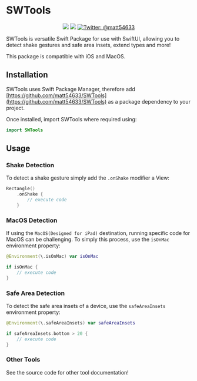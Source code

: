 # SWTools

<p align="center">
    <img src="https://img.shields.io/badge/iOS-17.0+-27ae60.svg" />
    <img src="https://img.shields.io/badge/macOS-14.0+-2980b9.svg" />
    <a href="https://twitter.com/matt54633">
        <img src="https://img.shields.io/badge/Contact-@matt54633-95a5a6.svg?style=flat" alt="Twitter: @matt54633" />
    </a>
</p>

SWTools is versatile Swift Package for use with SwiftUI, allowing you to detect shake gestures and safe area insets, extend types and more!

This package is compatible with iOS and MacOS. 

## Installation

SWTools uses Swift Package Manager, therefore add [https://github.com/matt54633/SWTools](https://github.com/matt54633/SWTools) as a package dependency to your project. 

Once installed, import SWTools where required using:

```swift
import SWTools
```

## Usage

### Shake Detection

To detect a shake gesture simply add the `.onShake` modifier a View:
```swift
Rectangle()
    .onShake {
        // execute code
    }
```

### MacOS Detection

If using the `MacOS(Designed for iPad)` destination, running specific code for MacOS can be challenging. To simply this process, use the `isOnMac` environment property:
```swift 
@Environment(\.isOnMac) var isOnMac

if isOnMac {
    // execute code
}
```

### Safe Area Detection

To detect the safe area insets of a device, use the `safeAreaInsets` environment property:
```swift 
@Environment(\.safeAreaInsets) var safeAreaInsets

if safeAreaInsets.bottom > 20 {
    // execute code
}
```

### Other Tools

See the source code for other tool documentation!
